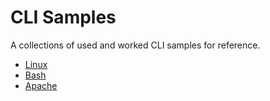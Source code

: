 # CLI Samples

A collections of used and worked CLI samples for reference.

- [Linux](linux.md)
- [Bash](bash.md)
- [Apache](apache.md)
